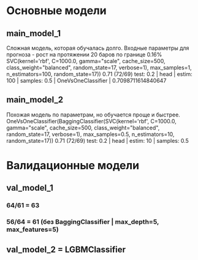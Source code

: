 # Основные модели
## main_model_1
Сложная модель, которая обучалась долго. Входные параметры для прогноза - рост на протяжении 20 баров по границе 0.16%
SVC(kernel='rbf', C=1000.0, gamma="scale", cache_size=500, class_weight="balanced", random_state=17, verbose=1), max_samples=1, n_estimators=100, random_state=17))
0.71 (72/69) test: 0.2 | head | estim: 100 | samples: 0.5 | OneVsOneClassifier | 0.7098711614840647


## main_model_2
Похожая модель по параметрам, но обучается проще и быстрее.
OneVsOneClassifier(BaggingClassifier(SVC(kernel='rbf', C=1000.0, gamma="scale", cache_size=500, class_weight="balanced", random_state=17, verbose=1), max_samples=0.5, n_estimators=10, random_state=17))
0.71 (72/69) test: 0.2 | head | estim: 10 | samples: 0.5

# Валидационные модели
## val_model_1
### 64/61 = 63
### 56/64 = 61 (без BaggingClassifier | max_depth=5, max_features=5)

## val_model_2 = LGBMClassifier
### 
